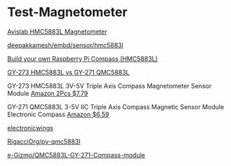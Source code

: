 # Test-Magnetometer



[Avislab HMC5883L Magnetometer](https://blog-avislab-com.translate.goog/hmc5883l/?_x_tr_sl=uk&_x_tr_tl=en&_x_tr_hl=en&_x_tr_pto=sc)

[deepakkamesh/embd/sensor/hmc5883l](https://pkg.go.dev/github.com/deepakkamesh/embd/sensor/hmc5883l)

[Build your own Raspberry Pi Compass (HMC5883L)](https://tutorials-raspberrypi.com/build-your-own-raspberry-pi-compass-hmc5883l/)

[GY-273 HMC5883L  vs GY-271 QMC5883L](https://picaxeforum.co.uk/threads/digital-compass-qmc5883l-vs-hmc5883l-aka-gy-271-infos-more-questions.30306/)

GY-273 HMC5883L 3V-5V Triple Axis Compass Magnetometer Sensor Module
[Amazon 2Pcs $7.79](https://www.amazon.com/gp/product/B0855TZV1J/ref=ppx_yo_dt_b_asin_title_o00_s00?ie=UTF8&psc=1)
 

GY-271 QMC5883L 3-5V IIC Triple Axis Compass Magnetic Sensor Module Electronic Compass 
[Amazon $6.59](https://www.amazon.com/dp/B008V9S64E?psc=1&ref=ppx_yo2ov_dt_b_product_details)

[electronicwings](https://www.electronicwings.com/raspberry-pi/triple-axis-magnetometer-hmc5883l-interfacing-with-raspberry-pi)

[RigacciOrg/py-qmc5883l](https://github.com/RigacciOrg/py-qmc5883l)

[e-Gizmo/QMC5883L-GY-271-Compass-module](https://github.com/e-Gizmo/QMC5883L-GY-271-Compass-module/blob/master/README.md)
